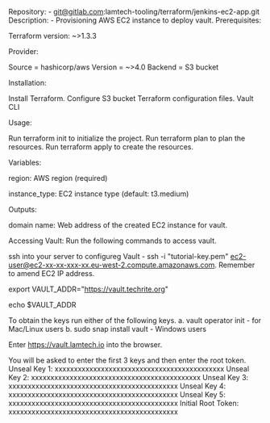 Repository: - git@gitlab.com:lamtech-tooling/terraform/jenkins-ec2-app.git
Description: - Provisioning AWS EC2 instance to deploy vault.
Prerequisites:

Terraform version: ~>1.3.3

Provider:

Source = hashicorp/aws
Version = ~>4.0
Backend = S3 bucket

Installation:

Install Terraform.
Configure S3 bucket
Terraform configuration files.
Vault CLI

Usage:

Run terraform init to initialize the project.
Run terraform plan to plan the resources.
Run terraform apply to create the resources.

Variables:


region: AWS region (required)

instance_type: EC2 instance type (default: t3.medium)

Outputs:


domain name: Web address of the created EC2 instance for vault.

Accessing Vault:
Run the following commands to access vault.


ssh into your server to configureg Vault - ssh -i "tutorial-key.pem" ec2-user@ec2-xx-xx-xxx-xx.eu-west-2.compute.amazonaws.com. Remember to amend EC2 IP address.


export VAULT_ADDR="https://vault.techrite.org"


echo $VAULT_ADDR


To obtain the keys run either of the following keys.
a. vault operator init - for Mac/Linux users
b. sudo snap install vault - Windows users


Enter https://vault.lamtech.io into the browser.


You will be asked to enter the first 3 keys and then enter the root token.
Unseal Key 1: xxxxxxxxxxxxxxxxxxxxxxxxxxxxxxxxxxxxxxxxxxxx
Unseal Key 2: xxxxxxxxxxxxxxxxxxxxxxxxxxxxxxxxxxxxxxxxxxxx
Unseal Key 3: xxxxxxxxxxxxxxxxxxxxxxxxxxxxxxxxxxxxxxxxxxxx
Unseal Key 4: xxxxxxxxxxxxxxxxxxxxxxxxxxxxxxxxxxxxxxxxxxxx
Unseal Key 5: xxxxxxxxxxxxxxxxxxxxxxxxxxxxxxxxxxxxxxxxxxxx
Initial Root Token: xxxxxxxxxxxxxxxxxxxxxxxxxxxxxxxxxxxxxxxxxxxx

